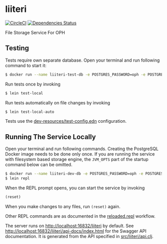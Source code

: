 # liiteri

[![CircleCI](https://circleci.com/gh/Opetushallitus/liiteri/tree/master.svg?style=shield&circle-token=bbd5744d1e6d1af5468a51b78bddb91e3deda767)](https://circleci.com/gh/Opetushallitus/liiteri/tree/master)
[![Dependencies Status](https://jarkeeper.com/Opetushallitus/liiteri/status.svg)](https://jarkeeper.com/Opetushallitus/liiteri)

File Storage Service For OPH

## Testing

Tests require own separate database. Open your terminal and run following command to start it:

```bash
$ docker run --name liiteri-test-db -e POSTGRES_PASSWORD=oph -e POSTGRES_USER=oph -e POSTGRES_DB=liiteri -p 5435:5432 -d postgres:9.5
```

Run tests once by invoking

```bash
$ lein test-local
```

Run tests automatically on file changes by invoking

```bash
$ lein test-local-auto
```

Tests use the [dev-resources/test-config.edn](dev-resources/local-test-config.edn) configuration.

## Running The Service Locally

Open your terminal and run following commands. Creating the PostgreSQL Docker image needs to be done only once. If you
are running the service with filesystem based storage engine, the `JVM_OPTS` part of the startup command below can be
omitted.

```bash
$ docker run --name liiteri-dev-db -e POSTGRES_PASSWORD=oph -e POSTGRES_USER=oph -e POSTGRES_DB=liiteri -p 5434:5432 -d postgres:9.5
$ lein repl
```

When the REPL prompt opens, you can start the service by invoking

```clojure
(reset)
```

When you make changes to any files, run `(reset)` again.

Other REPL commands are as documented in the [reloaded.repl](https://github.com/weavejester/reloaded.repl) workflow.

The server runs on <http://localhost:16832/liiteri> by default. See <http://localhost:16832/liiteri/api-docs/index.html> for the Swagger API documentation. It is generated from the API specified in [src/liiteri/api.clj](src/liiteri/api.clj#L28).
